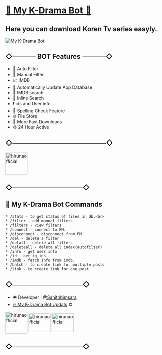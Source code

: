 # [🍿 My K-Drama Bot 🍿](https://t.me/myKdrama_bot)

## Here you can download Koren Tv series easyly.


![My K-Drama Bot](https://telegra.ph/file/ab4d0f4d603c5bb81ac1b.jpg)

## ◇───── BOT Features ─────◇

- 🎯 Auto Filter
- 🎲 Manual Filter
- 📈 IMDB
- 🔰 Automatically Update App Database
- 📱 IMDB search
- 🔎 Inline Search
- ❗️ ids and User info
- 💯 Spelling Check Feature
- 🌐 File Store
- 🚀 More Fast Downloads
- ♻️ 24 Hour Active

## ◇────────────────────◇
<p align="left">
<a href="https://t.me/https://telegra.ph/file/ad9ae110beb49d3024c12.png" target="blank"><img align="center" src="https://telegra.ph/file/ad9ae110beb49d3024c12.png" alt="hirunaofficial" height="70" width="70" /></a>
</p>

## ◇───────────────◇

## 👑 My K-Drama Bot Commands

```
* /stats - to get status of files in db.<br>
* /filter - add manual filters 
* /filters - view filters 
* /connect - connect to PM. 
* /disconnect - disconnect from PM 
* /del - delete a filter 
* /delall - delete all filters 
* /deleteall - delete all index(autofilter)
* /info - get user info 
* /id - get tg ids. 
* /imdb - fetch info from imdb. 
* /batch - to create link for multiple posts 
* /link - to create link for one post
```


## ◇───────────────◇ 
- ☘️ Developer : [@Sanithbimsara](https://t.me/Sanithbimsara)
- [🔥 My K-Drama Bot Updats](https://t.me/myKdrama_botupdats) ©️


<p align="left">
<a href="https://t.me/sanithbimsara" target="blank"><img align="center" src="https://telegra.ph/file/e8aea8a7fec905c07749c.png" alt="hirunaofficial" height="70" width="70" /></a>
<a href="https://fb.com/sanith.bimsara.9" target="blank"><img align="center" src="https://raw.githubusercontent.com/rahuldkjain/github-profile-readme-generator/master/src/images/icons/Social/facebook.svg" alt="hirunaofficial" height="60" width="70" /></a>
<a href="https://instagram.com/sanith_b" target="blank"><img align="center" src="https://raw.githubusercontent.com/rahuldkjain/github-profile-readme-generator/master/src/images/icons/Social/instagram.svg" alt="hirunaofficial" height="60" width="70" /></a>
</p> 

## ◇───────────────◇
